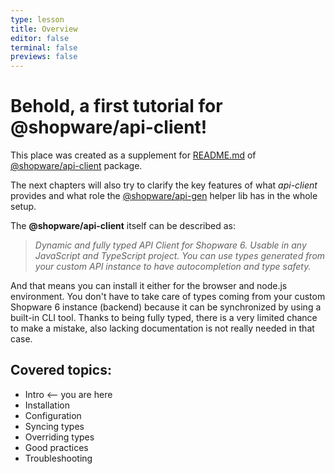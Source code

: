 ```yaml
---
type: lesson
title: Overview
editor: false
terminal: false
previews: false
---
```




# Behold, a first tutorial for @shopware/api-client!

This place was created as a supplement for [README.md](https://frontends.shopware.com/packages/api-client.html) of [@shopware/api-client](https://www.npmjs.com/package/@shopware/api-client) package.  

The next chapters will also try to clarify the key features of what _api-client_ provides and what role the [@shopware/api-gen](https://www.npmjs.com/package/@shopware/api-gen) helper lib has in the whole setup.

The **@shopware/api-client** itself can be described as: 
> _Dynamic and fully typed API Client for Shopware 6. Usable in any JavaScript and TypeScript project. You can use types generated from your custom API instance to have autocompletion and type safety._ 

And that means you can install it either for the browser and node.js environment. You don't have to take care of types coming from your custom Shopware 6 instance (backend) because it can be synchronized by using a built-in CLI tool. Thanks to being fully typed, there is a very limited chance to make a mistake, also lacking documentation is not really needed in that case.

## Covered topics:
- Intro <-- you are here
- Installation
- Configuration
- Syncing types
- Overriding types
- Good practices
- Troubleshooting
